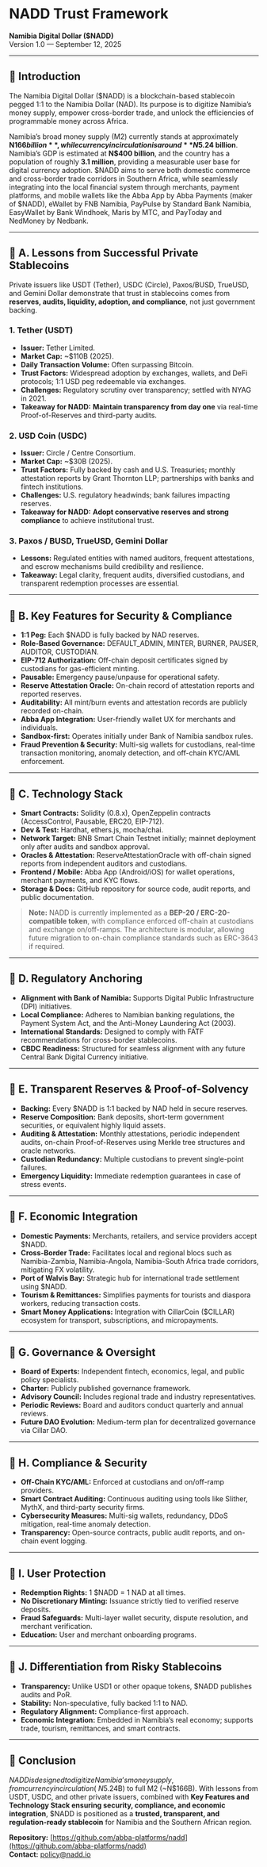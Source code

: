# NADD Trust Framework

**Namibia Digital Dollar ($NADD)**  
Version 1.0 — September 12, 2025

----------

## 📌 Introduction

The Namibia Digital Dollar ($NADD) is a blockchain-based stablecoin pegged 1:1 to the Namibia Dollar (NAD). Its purpose is to digitize Namibia’s money supply, empower cross-border trade, and unlock the efficiencies of programmable money across Africa.

Namibia’s broad money supply (M2) currently stands at approximately **N$166 billion**, while currency in circulation is around **N$5.24 billion**. Namibia’s GDP is estimated at **N$400 billion**, and the country has a population of roughly **3.1 million**, providing a measurable user base for digital currency adoption. $NADD aims to serve both domestic commerce and cross-border trade corridors in Southern Africa, while seamlessly integrating into the local financial system through merchants, payment platforms, and mobile wallets like the Abba App by Abba Payments (maker of $NADD), eWallet by FNB Namibia, PayPulse by Standard Bank Namibia, EasyWallet by Bank Windhoek, Maris by MTC, and PayToday and NedMoney by Nedbank.

----------

## 🔑 A. Lessons from Successful Private Stablecoins

Private issuers like USDT (Tether), USDC (Circle), Paxos/BUSD, TrueUSD, and Gemini Dollar demonstrate that trust in stablecoins comes from **reserves, audits, liquidity, adoption, and compliance**, not just government backing.

### 1. Tether (USDT)

-   **Issuer:** Tether Limited.
-   **Market Cap:** ~$110B (2025).
-   **Daily Transaction Volume:** Often surpassing Bitcoin.
-   **Trust Factors:** Widespread adoption by exchanges, wallets, and DeFi protocols; 1:1 USD peg redeemable via exchanges.
-   **Challenges:** Regulatory scrutiny over transparency; settled with NYAG in 2021.
-   **Takeaway for NADD:** **Maintain transparency from day one** via real-time Proof-of-Reserves and third-party audits.

### 2. USD Coin (USDC)

-   **Issuer:** Circle / Centre Consortium.
-   **Market Cap:** ~$30B (2025).
-   **Trust Factors:** Fully backed by cash and U.S. Treasuries; monthly attestation reports by Grant Thornton LLP; partnerships with banks and fintech institutions.
-   **Challenges:** U.S. regulatory headwinds; bank failures impacting reserves.
-   **Takeaway for NADD:** **Adopt conservative reserves and strong compliance** to achieve institutional trust.

### 3. Paxos / BUSD, TrueUSD, Gemini Dollar

-   **Lessons:** Regulated entities with named auditors, frequent attestations, and escrow mechanisms build credibility and resilience.
-   **Takeaway:** Legal clarity, frequent audits, diversified custodians, and transparent redemption processes are essential.

----------

## 🔑 B. Key Features for Security & Compliance

-   **1:1 Peg:** Each $NADD is fully backed by NAD reserves.
-   **Role-Based Governance:** DEFAULT_ADMIN, MINTER, BURNER, PAUSER, AUDITOR, CUSTODIAN.
-   **EIP-712 Authorization:** Off-chain deposit certificates signed by custodians for gas-efficient minting.
-   **Pausable:** Emergency pause/unpause for operational safety.
-   **Reserve Attestation Oracle:** On-chain record of attestation reports and reported reserves.
-   **Auditability:** All mint/burn events and attestation records are publicly recorded on-chain.
-   **Abba App Integration:** User-friendly wallet UX for merchants and individuals.
-   **Sandbox-first:** Operates initially under Bank of Namibia sandbox rules.
-   **Fraud Prevention & Security:** Multi-sig wallets for custodians, real-time transaction monitoring, anomaly detection, and off-chain KYC/AML enforcement.

----------

## 🔑 C. Technology Stack

-   **Smart Contracts:** Solidity (0.8.x), OpenZeppelin contracts (AccessControl, Pausable, ERC20, EIP-712).
-   **Dev & Test:** Hardhat, ethers.js, mocha/chai.
-   **Network Target:** BNB Smart Chain Testnet initially; mainnet deployment only after audits and sandbox approval.
-   **Oracles & Attestation:** ReserveAttestationOracle with off-chain signed reports from independent auditors and custodians.
-   **Frontend / Mobile:** Abba App (Android/iOS) for wallet operations, merchant payments, and KYC flows.
-   **Storage & Docs:** GitHub repository for source code, audit reports, and public documentation.

> **Note:** NADD is currently implemented as a **BEP-20 / ERC-20-compatible token**, with compliance enforced off-chain at custodians and exchange on/off-ramps. The architecture is modular, allowing future migration to on-chain compliance standards such as ERC-3643 if required.

----------

## 🔑 D. Regulatory Anchoring

-   **Alignment with Bank of Namibia:** Supports Digital Public Infrastructure (DPI) initiatives.
-   **Local Compliance:** Adheres to Namibian banking regulations, the Payment System Act, and the Anti-Money Laundering Act (2003).
-   **International Standards:** Designed to comply with FATF recommendations for cross-border stablecoins.
-   **CBDC Readiness:** Structured for seamless alignment with any future Central Bank Digital Currency initiative.

----------

## 🔑 E. Transparent Reserves & Proof-of-Solvency

-   **Backing:** Every $NADD is 1:1 backed by NAD held in secure reserves.
-   **Reserve Composition:** Bank deposits, short-term government securities, or equivalent highly liquid assets.
-   **Auditing & Attestation:** Monthly attestations, periodic independent audits, on-chain Proof-of-Reserves using Merkle tree structures and oracle networks.
-   **Custodian Redundancy:** Multiple custodians to prevent single-point failures.
-   **Emergency Liquidity:** Immediate redemption guarantees in case of stress events.

----------

## 🔑 F. Economic Integration

-   **Domestic Payments:** Merchants, retailers, and service providers accept $NADD.
-   **Cross-Border Trade:** Facilitates local and regional blocs such as Namibia-Zambia, Namibia-Angola, Namibia-South Africa trade corridors, mitigating FX volatility.
-   **Port of Walvis Bay:** Strategic hub for international trade settlement using $NADD.
-   **Tourism & Remittances:** Simplifies payments for tourists and diaspora workers, reducing transaction costs.
-   **Smart Money Applications:** Integration with CillarCoin ($CILLAR) ecosystem for transport, subscriptions, and micropayments.

----------

## 🔑 G. Governance & Oversight

-   **Board of Experts:** Independent fintech, economics, legal, and public policy specialists.
-   **Charter:** Publicly published governance framework.
-   **Advisory Council:** Includes regional trade and industry representatives.
-   **Periodic Reviews:** Board and auditors conduct quarterly and annual reviews.
-   **Future DAO Evolution:** Medium-term plan for decentralized governance via Cillar DAO.

----------

## 🔑 H. Compliance & Security

-   **Off-Chain KYC/AML:** Enforced at custodians and on/off-ramp providers.
-   **Smart Contract Auditing:** Continuous auditing using tools like Slither, MythX, and third-party security firms.
-   **Cybersecurity Measures:** Multi-sig wallets, redundancy, DDoS mitigation, real-time anomaly detection.
-   **Transparency:** Open-source contracts, public audit reports, and on-chain event logging.

----------

## 🔑 I. User Protection

-   **Redemption Rights:** 1 $NADD = 1 NAD at all times.
-   **No Discretionary Minting:** Issuance strictly tied to verified reserve deposits.
-   **Fraud Safeguards:** Multi-layer wallet security, dispute resolution, and merchant verification.
-   **Education:** User and merchant onboarding programs.

----------

## 🔑 J. Differentiation from Risky Stablecoins

-   **Transparency:** Unlike USD1 or other opaque tokens, $NADD publishes audits and PoR.
-   **Stability:** Non-speculative, fully backed 1:1 to NAD.
-   **Regulatory Alignment:** Compliance-first approach.
-   **Economic Integration:** Embedded in Namibia’s real economy; supports trade, tourism, remittances, and smart contracts.

----------

## 🚀 Conclusion

$NADD is designed to digitize Namibia’s money supply, from currency in circulation (~N$5.24B) to full M2 (~N$166B). With lessons from USDT, USDC, and other private issuers, combined with **Key Features and Technology Stack ensuring security, compliance, and economic integration**, $NADD is positioned as a **trusted, transparent, and regulation-ready stablecoin** for Namibia and the Southern African region.

**Repository:** [https://github.com/abba-platforms/nadd](https://github.com/abba-platforms/nadd)  
**Contact:** [policy@nadd.io](mailto:policy@nadd.io)

